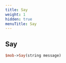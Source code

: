 ```yaml
---
title: Say
weight: 1
hidden: true
menuTitle: Say
---
```

## Say
```perl
$mob->Say(string message)
```